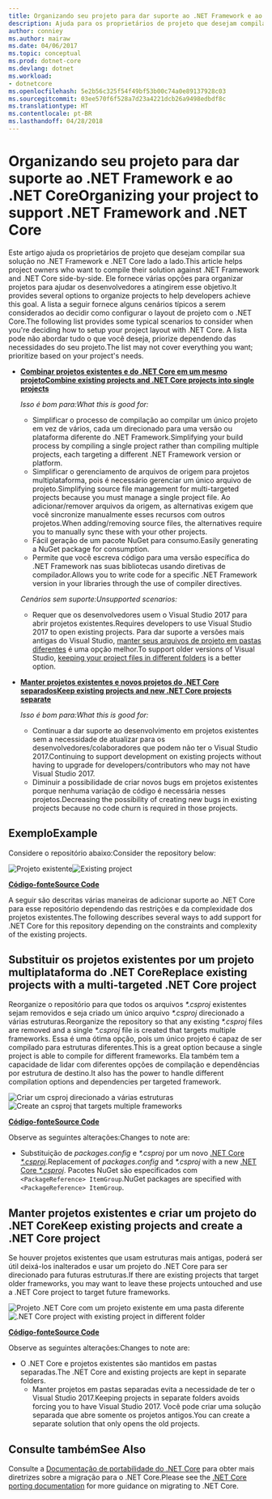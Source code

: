 ```yaml
---
title: Organizando seu projeto para dar suporte ao .NET Framework e ao .NET Core
description: Ajuda para os proprietários de projeto que desejam compilar sua solução no .NET Framework e .NET Core lado a lado.
author: conniey
ms.author: mairaw
ms.date: 04/06/2017
ms.topic: conceptual
ms.prod: dotnet-core
ms.devlang: dotnet
ms.workload:
- dotnetcore
ms.openlocfilehash: 5e2b56c325f54f49bf53b00c74a0e89137928c03
ms.sourcegitcommit: 03ee570f6f528a7d23a4221dcb26a9498edbdf8c
ms.translationtype: HT
ms.contentlocale: pt-BR
ms.lasthandoff: 04/28/2018
---
```

# <a name="organizing-your-project-to-support-net-framework-and-net-core"></a><span data-ttu-id="8766e-103">Organizando seu projeto para dar suporte ao .NET Framework e ao .NET Core</span><span class="sxs-lookup"><span data-stu-id="8766e-103">Organizing your project to support .NET Framework and .NET Core</span></span>

<span data-ttu-id="8766e-104">Este artigo ajuda os proprietários de projeto que desejam compilar sua solução no .NET Framework e .NET Core lado a lado.</span><span class="sxs-lookup"><span data-stu-id="8766e-104">This article helps project owners who want to compile their solution against .NET Framework and .NET Core side-by-side.</span></span> <span data-ttu-id="8766e-105">Ele fornece várias opções para organizar projetos para ajudar os desenvolvedores a atingirem esse objetivo.</span><span class="sxs-lookup"><span data-stu-id="8766e-105">It provides several options to organize projects to help developers achieve this goal.</span></span> <span data-ttu-id="8766e-106">A lista a seguir fornece alguns cenários típicos a serem considerados ao decidir como configurar o layout de projeto com o .NET Core.</span><span class="sxs-lookup"><span data-stu-id="8766e-106">The following list provides some typical scenarios to consider when you're deciding how to setup your project layout with .NET Core.</span></span> <span data-ttu-id="8766e-107">A lista pode não abordar tudo o que você deseja, priorize dependendo das necessidades do seu projeto.</span><span class="sxs-lookup"><span data-stu-id="8766e-107">The list may not cover everything you want; prioritize based on your project's needs.</span></span>

* <span data-ttu-id="8766e-108">[**Combinar projetos existentes e do .NET Core em um mesmo projeto**][option-csproj]</span><span class="sxs-lookup"><span data-stu-id="8766e-108">[**Combine existing projects and .NET Core projects into single projects**][option-csproj]</span></span>

  <span data-ttu-id="8766e-109">*Isso é bom para:*</span><span class="sxs-lookup"><span data-stu-id="8766e-109">*What this is good for:*</span></span>
  * <span data-ttu-id="8766e-110">Simplificar o processo de compilação ao compilar um único projeto em vez de vários, cada um direcionado para uma versão ou plataforma diferente do .NET Framework.</span><span class="sxs-lookup"><span data-stu-id="8766e-110">Simplifying your build process by compiling a single project rather than compiling multiple projects, each targeting a different .NET Framework version or platform.</span></span>
  * <span data-ttu-id="8766e-111">Simplificar o gerenciamento de arquivos de origem para projetos multiplataforma, pois é necessário gerenciar um único arquivo de projeto.</span><span class="sxs-lookup"><span data-stu-id="8766e-111">Simplifying source file management for multi-targeted projects because you must manage a single project file.</span></span> <span data-ttu-id="8766e-112">Ao adicionar/remover arquivos da origem, as alternativas exigem que você sincronize manualmente esses recursos com outros projetos.</span><span class="sxs-lookup"><span data-stu-id="8766e-112">When adding/removing source files, the alternatives require you to manually sync these with your other projects.</span></span>
  * <span data-ttu-id="8766e-113">Fácil geração de um pacote NuGet para consumo.</span><span class="sxs-lookup"><span data-stu-id="8766e-113">Easily generating a NuGet package for consumption.</span></span>
  * <span data-ttu-id="8766e-114">Permite que você escreva código para uma versão específica do .NET Framework nas suas bibliotecas usando diretivas de compilador.</span><span class="sxs-lookup"><span data-stu-id="8766e-114">Allows you to write code for a specific .NET Framework version in your libraries through the use of compiler directives.</span></span>

  <span data-ttu-id="8766e-115">*Cenários sem suporte:*</span><span class="sxs-lookup"><span data-stu-id="8766e-115">*Unsupported scenarios:*</span></span>
  * <span data-ttu-id="8766e-116">Requer que os desenvolvedores usem o Visual Studio 2017 para abrir projetos existentes.</span><span class="sxs-lookup"><span data-stu-id="8766e-116">Requires developers to use Visual Studio 2017 to open existing projects.</span></span> <span data-ttu-id="8766e-117">Para dar suporte a versões mais antigas do Visual Studio, [manter seus arquivos de projeto em pastas diferentes](#support-vs) é uma opção melhor.</span><span class="sxs-lookup"><span data-stu-id="8766e-117">To support older versions of Visual Studio, [keeping your project files in different folders](#support-vs) is a better option.</span></span>

* <a name="support-vs"></a><span data-ttu-id="8766e-118">[**Manter projetos existentes e novos projetos do .NET Core separados**][option-csproj-folder]</span><span class="sxs-lookup"><span data-stu-id="8766e-118">[**Keep existing projects and new .NET Core projects separate**][option-csproj-folder]</span></span>

  <span data-ttu-id="8766e-119">*Isso é bom para:*</span><span class="sxs-lookup"><span data-stu-id="8766e-119">*What this is good for:*</span></span>
  * <span data-ttu-id="8766e-120">Continuar a dar suporte ao desenvolvimento em projetos existentes sem a necessidade de atualizar para os desenvolvedores/colaboradores que podem não ter o Visual Studio 2017.</span><span class="sxs-lookup"><span data-stu-id="8766e-120">Continuing to support development on existing projects without having to upgrade for developers/contributors who may not have Visual Studio 2017.</span></span>
  * <span data-ttu-id="8766e-121">Diminuir a possibilidade de criar novos bugs em projetos existentes porque nenhuma variação de código é necessária nesses projetos.</span><span class="sxs-lookup"><span data-stu-id="8766e-121">Decreasing the possibility of creating new bugs in existing projects because no code churn is required in those projects.</span></span>

## <a name="example"></a><span data-ttu-id="8766e-122">Exemplo</span><span class="sxs-lookup"><span data-stu-id="8766e-122">Example</span></span>

<span data-ttu-id="8766e-123">Considere o repositório abaixo:</span><span class="sxs-lookup"><span data-stu-id="8766e-123">Consider the repository below:</span></span>

<span data-ttu-id="8766e-124">![Projeto existente][example-initial-project]</span><span class="sxs-lookup"><span data-stu-id="8766e-124">![Existing project][example-initial-project]</span></span>

<span data-ttu-id="8766e-125">[**Código-fonte**][example-initial-project-code]</span><span class="sxs-lookup"><span data-stu-id="8766e-125">[**Source Code**][example-initial-project-code]</span></span>

<span data-ttu-id="8766e-126">A seguir são descritas várias maneiras de adicionar suporte ao .NET Core para esse repositório dependendo das restrições e da complexidade dos projetos existentes.</span><span class="sxs-lookup"><span data-stu-id="8766e-126">The following describes several ways to add support for .NET Core for this repository depending on the constraints and complexity of the existing projects.</span></span>

## <a name="replace-existing-projects-with-a-multi-targeted-net-core-project"></a><span data-ttu-id="8766e-127">Substituir os projetos existentes por um projeto multiplataforma do .NET Core</span><span class="sxs-lookup"><span data-stu-id="8766e-127">Replace existing projects with a multi-targeted .NET Core project</span></span>

<span data-ttu-id="8766e-128">Reorganize o repositório para que todos os arquivos *\*.csproj* existentes sejam removidos e seja criado um único arquivo *\*.csproj* direcionado a várias estruturas.</span><span class="sxs-lookup"><span data-stu-id="8766e-128">Reorganize the repository so that any existing *\*.csproj* files are removed and a single *\*.csproj* file is created that targets multiple frameworks.</span></span> <span data-ttu-id="8766e-129">Essa é uma ótima opção, pois um único projeto é capaz de ser compilado para estruturas diferentes.</span><span class="sxs-lookup"><span data-stu-id="8766e-129">This is a great option because a single project is able to compile for different frameworks.</span></span> <span data-ttu-id="8766e-130">Ela também tem a capacidade de lidar com diferentes opções de compilação e dependências por estrutura de destino.</span><span class="sxs-lookup"><span data-stu-id="8766e-130">It also has the power to handle different compilation options and dependencies per targeted framework.</span></span>

<span data-ttu-id="8766e-131">![Criar um csproj direcionado a várias estruturas][example-csproj]</span><span class="sxs-lookup"><span data-stu-id="8766e-131">![Create an csproj that targets multiple frameworks][example-csproj]</span></span>

<span data-ttu-id="8766e-132">[**Código-fonte**][example-csproj-code]</span><span class="sxs-lookup"><span data-stu-id="8766e-132">[**Source Code**][example-csproj-code]</span></span>

<span data-ttu-id="8766e-133">Observe as seguintes alterações:</span><span class="sxs-lookup"><span data-stu-id="8766e-133">Changes to note are:</span></span>
* <span data-ttu-id="8766e-134">Substituição de *packages.config* e *\*.csproj* por um novo [.NET Core *\*.csproj*][example-csproj-netcore].</span><span class="sxs-lookup"><span data-stu-id="8766e-134">Replacement of *packages.config* and *\*.csproj* with a new [.NET Core *\*.csproj*][example-csproj-netcore].</span></span> <span data-ttu-id="8766e-135">Pacotes NuGet são especificados com `<PackageReference> ItemGroup`.</span><span class="sxs-lookup"><span data-stu-id="8766e-135">NuGet packages are specified with `<PackageReference> ItemGroup`.</span></span>

## <a name="keep-existing-projects-and-create-a-net-core-project"></a><span data-ttu-id="8766e-136">Manter projetos existentes e criar um projeto do .NET Core</span><span class="sxs-lookup"><span data-stu-id="8766e-136">Keep existing projects and create a .NET Core project</span></span>

<span data-ttu-id="8766e-137">Se houver projetos existentes que usam estruturas mais antigas, poderá ser útil deixá-los inalterados e usar um projeto do .NET Core para ser direcionado para futuras estruturas.</span><span class="sxs-lookup"><span data-stu-id="8766e-137">If there are existing projects that target older frameworks, you may want to leave these projects untouched and use a .NET Core project to target future frameworks.</span></span>

<span data-ttu-id="8766e-138">![Projeto .NET Core com um projeto existente em uma pasta diferente][example-csproj-different-folder]</span><span class="sxs-lookup"><span data-stu-id="8766e-138">![.NET Core project with existing project in different folder][example-csproj-different-folder]</span></span>

<span data-ttu-id="8766e-139">[**Código-fonte**][example-csproj-different-code]</span><span class="sxs-lookup"><span data-stu-id="8766e-139">[**Source Code**][example-csproj-different-code]</span></span>

<span data-ttu-id="8766e-140">Observe as seguintes alterações:</span><span class="sxs-lookup"><span data-stu-id="8766e-140">Changes to note are:</span></span>
* <span data-ttu-id="8766e-141">O .NET Core e projetos existentes são mantidos em pastas separadas.</span><span class="sxs-lookup"><span data-stu-id="8766e-141">The .NET Core and existing projects are kept in separate folders.</span></span>
    * <span data-ttu-id="8766e-142">Manter projetos em pastas separadas evita a necessidade de ter o Visual Studio 2017.</span><span class="sxs-lookup"><span data-stu-id="8766e-142">Keeping projects in separate folders avoids forcing you to have Visual Studio 2017.</span></span> <span data-ttu-id="8766e-143">Você pode criar uma solução separada que abre somente os projetos antigos.</span><span class="sxs-lookup"><span data-stu-id="8766e-143">You can create a separate solution that only opens the old projects.</span></span>

## <a name="see-also"></a><span data-ttu-id="8766e-144">Consulte também</span><span class="sxs-lookup"><span data-stu-id="8766e-144">See Also</span></span>

<span data-ttu-id="8766e-145">Consulte a [Documentação de portabilidade do .NET Core][porting-doc] para obter mais diretrizes sobre a migração para o .NET Core.</span><span class="sxs-lookup"><span data-stu-id="8766e-145">Please see the [.NET Core porting documentation][porting-doc] for more guidance on migrating to .NET Core.</span></span>

[porting-doc]: index.md
[example-initial-project]: media/project-structure/project.png "Projeto existente"
[example-initial-project-code]: https://github.com/dotnet/samples/tree/master/framework/libraries/migrate-library/

[example-csproj]: media/project-structure/project.csproj.png "Criar um csproj direcionado a várias estruturas"
[example-csproj-code]: https://github.com/dotnet/samples/tree/master/framework/libraries/migrate-library-csproj/
[example-csproj-netcore]: https://github.com/dotnet/samples/tree/master/framework/libraries/migrate-library-csproj/src/Car/Car.csproj

[example-csproj-different-folder]: media/project-structure/project.csproj.different.png "Projeto .NET Core com PCL existente em uma pasta diferente"
[example-csproj-different-code]: https://github.com/dotnet/samples/tree/master/framework/libraries/migrate-library-csproj-keep-existing/

[option-csproj]: #replace-existing-projects-with-a-multi-targeted-net-core-project
[option-csproj-folder]: #keep-existing-projects-and-create-a-net-core-project
